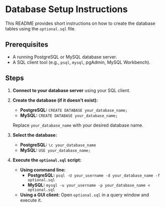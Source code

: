# Database Setup Instructions

This README provides short instructions on how to create the database tables using the `optional.sql` file.

## Prerequisites

* A running PostgreSQL or MySQL database server.
* A SQL client tool (e.g., `psql`, `mysql`, pgAdmin, MySQL Workbench).

## Steps

1.  **Connect to your database server** using your SQL client.

2.  **Create the database (if it doesn't exist):**

    * **PostgreSQL:** `CREATE DATABASE your_database_name;`
    * **MySQL:** `CREATE DATABASE your_database_name;`

    Replace `your_database_name` with your desired database name.

3.  **Select the database:**

    * **PostgreSQL:** `\c your_database_name`
    * **MySQL:** `USE your_database_name;`

4.  **Execute the `optional.sql` script:**

    * **Using command line:**
        * **PostgreSQL:** `psql -U your_username -d your_database_name -f optional.sql`
        * **MySQL:** `mysql -u your_username -p your_database_name < optional.sql`
    * **Using a GUI client:** Open `optional.sql` in a query window and execute it.
